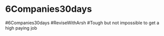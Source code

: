 # 6Companies30days
 #6Companies30days #ReviseWithArsh
 #Tough but not impossible to get a high paying job
